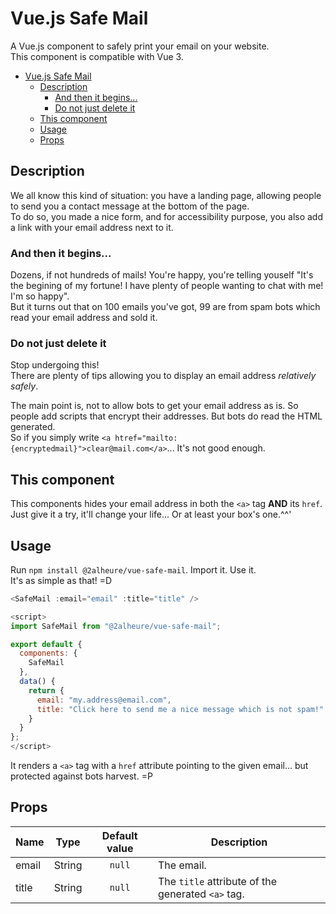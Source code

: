 # Vue.js Safe Mail
A Vue.js component to safely print your email on your website.  
This component is compatible with Vue 3.

- [Vue.js Safe Mail](#vuejs-safe-mail)
  - [Description](#description)
    - [And then it begins...](#and-then-it-begins)
    - [Do not just delete it](#do-not-just-delete-it)
  - [This component](#this-component)
  - [Usage](#usage)
  - [Props](#props)

## Description
We all know this kind of situation: you have a landing page, allowing people to send you a contact message at the bottom of the page.  
To do so, you made a nice form, and for accessibility purpose, you also add a link with your email address next to it.

### And then it begins...
Dozens, if not hundreds of mails! You're happy, you're telling youself "It's the begining of my fortune! I have plenty of people wanting to chat with me! I'm so happy".  
But it turns out that on 100 emails you've got, 99 are from spam bots which read your email address and sold it.

### Do not just delete it
Stop undergoing this!  
There are plenty of tips allowing you to display an email address *relatively safely*.  
  
The main point is, not to allow bots to get your email address as is. So people add scripts that encrypt their addresses. But bots do read the HTML generated.  
So if you simply write `<a htref="mailto:{encryptedmail}">clear@mail.com</a>`... It's not good enough.

## This component
This components hides your email address in both the `<a>` tag **AND** its `href`.  
Just give it a try, it'll change your life... Or at least your box's one.^^'

## Usage
Run `npm install @2alheure/vue-safe-mail`. Import it. Use it.  
It's as simple as that! =D

```js
<SafeMail :email="email" :title="title" />

<script>
import SafeMail from "@2alheure/vue-safe-mail";

export default {
  components: {
    SafeMail
  },
  data() {
    return {
      email: "my.address@email.com",
      title: "Click here to send me a nice message which is not spam!"
    }
  }
};
</script>
```

It renders a `<a>` tag with a `href` attribute pointing to the given email... but protected against bots harvest. =P

## Props
| Name  |  Type  | Default value | Description                                       |
| :---- | :----: | :-----------: | ------------------------------------------------- |
| email | String |    `null`     | The email.                                        |
| title | String |    `null`     | The `title` attribute of the generated `<a>` tag. |
